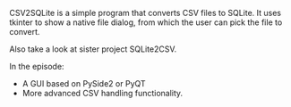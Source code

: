 CSV2SQLite is a simple program that converts CSV files to SQLite. It uses tkinter to show a native file dialog, from which the user can pick the file to convert.

Also take a look at sister project SQLite2CSV.

In the episode:
- A GUI based on PySide2 or PyQT
- More advanced CSV handling functionality.